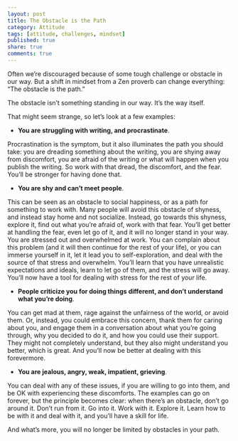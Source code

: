 ```yaml
---
layout: post
title: The Obstacle is the Path
category: Attitude
tags: [attitude, challenges, mindset]
published: true
share: true
comments: true
---
```

Often we’re discouraged because of some tough challenge or obstacle in our way. But a shift in mindset from a Zen proverb can change everything: “The obstacle is the path.”

The obstacle isn’t something standing in our way. It’s the way itself.


That might seem strange, so let’s look at a few examples:

- **You are struggling with writing, and procrastinate**. 
 
Procrastination is the symptom, but it also illuminates the path you should take: you are dreading something about the writing, you are shying away from discomfort, you are afraid of the writing or what will happen when you publish the writing. So work with that dread, the discomfort, and the fear. You’ll be stronger for having done that.

- **You are shy and can’t meet people**. 

This can be seen as an obstacle to social happiness, or as a path for something to work with. Many people will avoid this obstacle of shyness, and instead stay home and not socialize. Instead, go towards this shyness, explore it, find out what you’re afraid of, work with that fear. You’ll get better at handling the fear, even let go of it, and it will no longer stand in your way.
You are stressed out and overwhelmed at work. You can complain about this problem (and it will then continue for the rest of your life), or you can immerse yourself in it, let it lead you to self-exploration, and deal with the source of that stress and overwhelm. You’ll learn that you have unrealistic expectations and ideals, learn to let go of them, and the stress will go away. You’ll now have a tool for dealing with stress for the rest of your life.

- **People criticize you for doing things different, and don’t understand what you’re doing**. 

You can get mad at them, rage against the unfairness of the world, or avoid them. Or, instead, you could embrace this concern, thank them for caring about you, and engage them in a conversation about what you’re going through, why you decided to do it, and how you could use their support. They might not completely understand, but they also might understand you better, which is great. And you’ll now be better at dealing with this forevermore.

- **You are jealous, angry, weak, impatient, grieving**.

 You can deal with any of these issues, if you are willing to go into them, and be OK with experiencing these discomforts.
The examples can go on forever, but the principle becomes clear: when there’s an obstacle, don’t go around it. Don’t run from it. Go into it. Work with it. Explore it. Learn how to be with it and deal with it, and you’ll have a skill for life.

And what’s more, you will no longer be limited by obstacles in your path.
